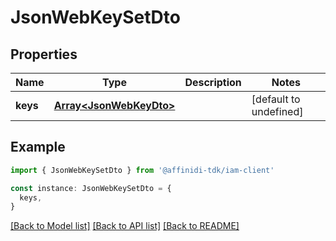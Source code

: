 # JsonWebKeySetDto

## Properties

| Name     | Type                                               | Description | Notes                  |
| -------- | -------------------------------------------------- | ----------- | ---------------------- |
| **keys** | [**Array&lt;JsonWebKeyDto&gt;**](JsonWebKeyDto.md) |             | [default to undefined] |

## Example

```typescript
import { JsonWebKeySetDto } from '@affinidi-tdk/iam-client'

const instance: JsonWebKeySetDto = {
  keys,
}
```

[[Back to Model list]](../README.md#documentation-for-models) [[Back to API list]](../README.md#documentation-for-api-endpoints) [[Back to README]](../README.md)
